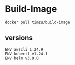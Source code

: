 # Build-Image

```bash
docker pull timzu/build-image
```

## versions

```
ENV awscli 1.24.9
ENV kubectl v1.24.1
ENV helm v3.9.0
```

